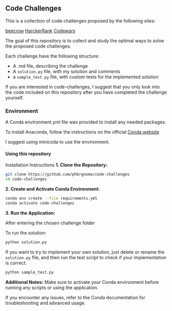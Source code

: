 ## Code Challenges

This is a collection of code challenges proposed by the following sites:

[beecrow](https://www.beecrowd.com.br/)
[HarckerRank](https://hackerrank.com/)
[Codewars](https://www.codewars.com/)

The goal of this repository is to collect and study the optimal ways to solve the 
proposed code challenges.

Each challenge have the following structure:
- A .md file, describing the challenge
- A `solution.py` file, with my solution and comments
- a `sample_test.py` file, with custom tests for the implemented solution

If you are interested in code-challenges, I suggest that you only look into the code
included on this repository after you have completed the challenge yourself.

### Environment

A Conda environment.yml file was provided to install any needed packages.

To install Anaconda, follow the instructions on the official [Conda website](https://conda.io/projects/conda/en/latest/user-guide/install/)

I suggest using minicoda to use the environment.

#### Using this repository

Installation Instructions
**1. Clone the Repository:**

```bash
git clone https://github.com/phbrgnomo/code-challenges
cd code-challenges
```

**2. Create and Activate Conda Environment:**


```bash
conda env create --file requirements.yml
conda activate code-challenges
```

**3. Run the Application:**

After entering the chosen challenge folder

To run the solution:
```bash
python solution.py
```

If you want to try to implement your own solution, just delete or rename the `solution.py` file, and then run the test script to check if your implementation is correct.

```bash
python sample_test.py
```


**Additional Notes:**
Make sure to activate your Conda environment before running any scripts or using the application.

If you encounter any issues, refer to the Conda documentation for troubleshooting and advanced usage.